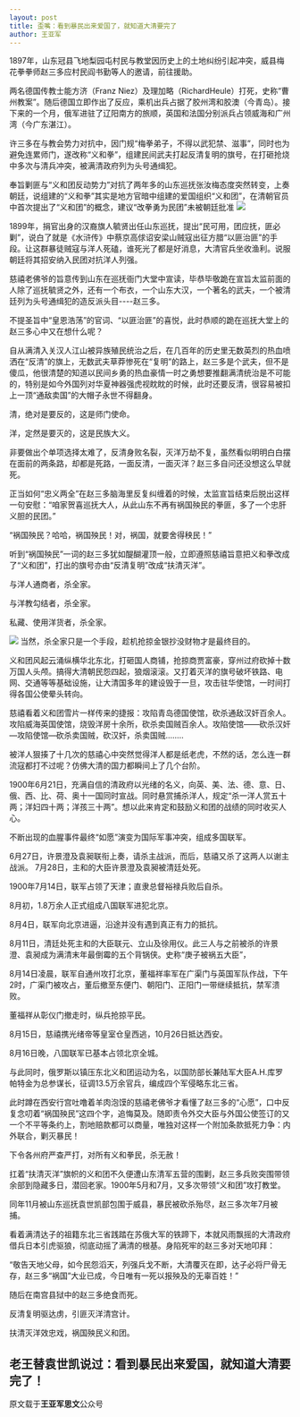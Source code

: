 ```yaml
---
layout: post
title: 歪嘴：看到暴民出来爱国了，就知道大清要完了
author: 王亚军
---
```

1897年，山东冠县飞地梨园屯村民与教堂因历史上的土地纠纷引起冲突，威县梅花拳拳师赵三多应村民阎书勤等人的邀请，前往援助。

两名德国传教士能方济（Franz Niez）及理加略（RichardHeule）打死，史称“曹州教案”。随后德国立即作出了反应，乘机出兵占据了胶州湾和胶澳（今青岛）。接下来的一个月，俄军进驻了辽阳南方的旅顺，英国和法国分别派兵占领威海和广州湾（今广东湛江）。

许三多在与教会势力对抗中，因门规“梅拳弟子，不得以武犯禁、滋事”，同时也为避免连累师门，遂改称“义和拳”，组建民间武夫打起反清复明的旗号，在打砸抢烧中多次与清兵冲突，被满清政府列为头号通缉犯。

奉旨剿匪与“义和团反动势力”对抗了两年多的山东巡抚张汝梅态度突然转变，上奏朝廷，说组建的“义和拳”其实是地方官暗中组建的爱国组织“义和团”，在清朝官员中首次提出了“义和团”的概念，建议“改拳勇为民团”未被朝廷批准
![](https://mmbiz.qpic.cn/mmbiz_jpg/YiblbvneYYhACiayOmyf7SXSlGIw8Tibgj4EiagfYQq2L6o3e7bkmR2quhMBjbvJht3VwcnQ8sIppYtPbh3SMSZDAg/640?wx_fmt=jpeg&tp=webp&wxfrom=5&wx_lazy=1&wx_co=1)

1899年，捐官出身的汉裔旗人毓贤出任山东巡抚，提出“民可用，团应抚，匪必剿”，说白了就是《水浒传》中蔡京高俅诏安梁山贼寇出征方腊“以匪治匪”的手段。让这群暴徒贼寇与洋人死磕，谁死光了都是好消息，大清官兵坐收渔利。说服朝廷将其招安纳入民团对抗洋人列强。

慈禧老佛爷的旨意传到山东在巡抚衙门大堂中宣读，毕恭毕敬跪在宣旨太监前面的人除了巡抚毓贤之外，还有一个布衣，一个山东大汉，一个著名的武夫，一个被清廷列为头号通缉犯的造反派头目----赵三多。

不提圣旨中“皇恩浩荡”的官词、“以匪治匪”的喜悦，此时恭顺的跪在巡抚大堂上的赵三多心中又在想什么呢？

自从满清入关汉人江山被异族殖民统治之后，在几百年的历史里无数英烈的热血喷洒在“反清”的旗上，无数武夫草莽惨死在“复明”的路上，赵三多是个武夫，但不是傻瓜，他很清楚的知道以民间乡勇的热血豪情一时之勇想要推翻满清统治是不可能的，特别是如今外国列对华夏神器强虎视眈眈的时候，此时还要反清，很容易被扣上一顶“通敌卖国”的大帽子永世不得翻身。

清，绝对是要反的，这是师门使命。

洋，定然是要灭的，这是民族大义。

非要做出个单项选择太难了，反清身败名裂，灭洋万劫不复，虽然看似明明白白摆在面前的两条路，却都是死路，一面反清，一面灭洋？赵三多自问还没想这么早就死。

正当如何“忠义两全”在赵三多脑海里反复纠缠着的时候，太监宣旨结束后脱出这样一句安慰：“咱家贺喜巡抚大人，从此山东不再有祸国殃民的拳匪，多了一个忠肝义胆的民团。”

“祸国殃民？哈哈，祸国殃民！对，祸国，就要舍得秧民！”

听到“祸国殃民”一词的赵三多犹如醍醐灌顶一般，立即遵照慈禧旨意把义和拳改成了“义和团”，打出的旗号亦由“反清复明”改成“扶清灭洋”。

与洋人通商者，杀全家。

与洋教勾结者，杀全家。

私藏、使用洋货者，杀全家。

![](https://mmbiz.qpic.cn/mmbiz_jpg/YiblbvneYYhACiayOmyf7SXSlGIw8Tibgj4VqNOap4aSfoVahRtF1LlY4fJbhPFGfe7cIBMeS1YRyOlcic5icc0dcPA/640?wx_fmt=jpeg&tp=webp&wxfrom=5&wx_lazy=1&wx_co=1)
当然，杀全家只是一个手段，趁机抢掠金银抄没财物才是最终目的。

义和团风起云涌纵横华北东北，打砸国人商铺，抢掠商贾富豪，穿州过府砍掉十数万国人头颅。搞得大清朝民怨四起，狼烟滚滚。又打着灭洋的旗号破坏铁路、电网、交通等等基础设施，让大清国多年的建设毁于一旦，攻击驻华使馆，一时间打得各国公使晕头转向。

慈禧看着义和团雪片一样传来的捷报：攻陷青岛德国使馆，砍杀通敌汉奸百余人。攻陷威海英国使馆，烧毁洋房十余所，砍杀卖国贼百余人。攻陷使馆——砍杀汉奸—攻陷使馆—砍杀卖国贼，砍汉奸，杀卖国贼……..

被洋人狠揍了十几次的慈禧心中突然觉得洋人都是纸老虎，不然的话，怎么连一群流寇都打不过呢？仿佛大清的国力都瞬间上了几个台阶。

1900年6月21日，充满自信的清政府以光绪的名义，向英、美、法、德、意、日、俄、西、比、荷、奥十一国同时宣战。同时悬赏捕杀洋人，规定“杀一洋人赏五十两；洋妇四十两；洋孩三十两”。想以此来肯定和鼓励义和团的战绩的同时收买人心。

不断出现的血腥事件最终“如愿”演变为国际军事冲突，组成多国联军。

6月27日，许景澄及袁昶联衔上奏，请杀主战派，而后，慈禧又杀了这两人以谢主战派。 7月28日，主和的大臣许景澄及袁昶被清廷处死。

1900年7月14日，联军占领了天津；直隶总督裕禄兵败后自杀。

8月初，1.8万余人正式组成八国联军进犯北京。

8月4日，联军向北京进逼，沿途并没有遇到真正有力的抵抗。

8月11日，清廷处死主和的大臣联元、立山及徐用仪。此三人与之前被杀的许景澄、袁昶成为满清末年最倒霉的五个背锅侠。史称“庚子被祸五大臣”，

8月14日凌晨，联军自通州攻打北京，董福祥率军在广渠门与英国军队作战，下午2时，广渠门被攻占，董后撤至东便门、朝阳门、正阳门一带继续抵抗，禁军溃败。

董福祥从彰仪门撤走时，纵兵抢掠平民。

8月15日，慈禧携光绪帝等皇室仓皇西逃，10月26日抵达西安。

8月16日晚，八国联军已基本占领北京全城。

与此同时，俄罗斯以镇压东北义和团运动为名，以国防部长兼陆军大臣A.H.库罗帕特金为总参谋长，征调13.5万余官兵，编成四个军侵略东北三省。

此时蹲在西安行宫吐噜着羊肉泡馍的慈禧老佛爷才看懂了赵三多的“心愿”，口中反复念叨着“祸国殃民”这四个字，追悔莫及。随即责令外交大臣与外国公使签订的又一个不平等条约上，割地赔款都可以商量，唯独对这样一个附加条款抵死力争：内外联合，剿灭暴民！

下令各州府严查严打，对所有义和拳民，杀无赦！

扛着“扶清灭洋”旗帜的义和团不久便遭山东清军五营的围剿，赵三多兵败突围带领余部到隐藏多日，潜回老家。1900年5月和7月，又多次带领“义和团”攻打教堂。

同年11月被山东巡抚袁世凯部包围于威县，暴民被砍杀殆尽，赵三多次年7月被捕。

看着满清达子的祖籍东北三省践踏在苏俄大军的铁蹄下，本就风雨飘摇的大清政府借兵日本引虎驱狼，彻底动摇了满清的根基。身陷死牢的赵三多对天地叩拜：

“敬告天地父母，如今民怨滔天，列强兵戈不断，大清覆灭在即，达子必将尸骨无存，赵三多“祸国”大业已成，今日唯有一死以报殃及的无辜百姓！”

随后在南宫县狱中的赵三多绝食而死。

反清复明驱达虏，引匪灭洋清宫计。

扶清灭洋效忠戏，祸国殃民义和团。


## 老王替袁世凯说过：看到暴民出来爱国，就知道大清要完了！

原文载于**王亚军思文**公众号

